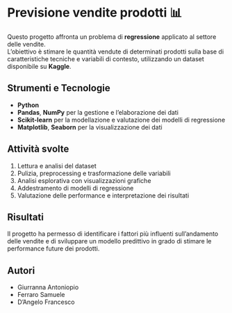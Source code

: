 # Previsione vendite prodotti 📊

Questo progetto affronta un problema di **regressione** applicato al settore delle vendite.  
L’obiettivo è stimare le quantità vendute di determinati prodotti sulla base di caratteristiche tecniche e variabili di contesto, utilizzando un dataset disponibile su **Kaggle**.

## Strumenti e Tecnologie
- **Python**
- **Pandas**, **NumPy** per la gestione e l’elaborazione dei dati
- **Scikit-learn** per la modellazione e valutazione dei modelli di regressione
- **Matplotlib**, **Seaborn** per la visualizzazione dei dati

## Attività svolte
1. Lettura e analisi del dataset
2. Pulizia, preprocessing e trasformazione delle variabili
3. Analisi esplorativa con visualizzazioni grafiche
4. Addestramento di modelli di regressione
5. Valutazione delle performance e interpretazione dei risultati

## Risultati
Il progetto ha permesso di identificare i fattori più influenti sull’andamento delle vendite e di sviluppare un modello predittivo in grado di stimare le performance future dei prodotti.

## Autori
- Giurranna Antoniopio  
- Ferraro Samuele  
- D’Angelo Francesco
